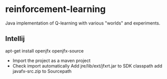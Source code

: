 # reinforcement-learning
Java implementation of Q-learning with various "worlds" and experiments.


## Intellij 

apt-get install openjfx openjfx-source

- Import the project as a maven project
- Check import automatically
Add jre/lib/ext/jfxrt.jar to SDK classpath
add javafx-src.zip to Sourcepath
